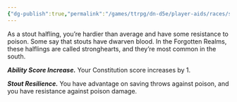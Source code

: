 ```yaml
---
{"dg-publish":true,"permalink":"/games/ttrpg/dn-d5e/player-aids/races/sub-races/halfling-subrace-stout/","tags":["TTRPG/DND/5e","Races","Sub-Races"],"noteIcon":""}
---
```



As a stout halfling, you’re hardier than average and have some resistance to poison. Some say that stouts have dwarven blood. In the Forgotten Realms, these halflings are called stronghearts, and they’re most common in the south.

_**Ability Score Increase.**_ Your Constitution score increases by 1.

_**Stout Resilience.**_ You have advantage on saving throws against poison, and you have resistance against poison damage.